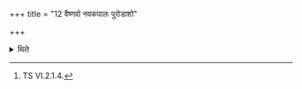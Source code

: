 +++
title = "12 वैष्णवो नवकपालः पुरोडाशो"

+++

<details><summary>थिते</summary>

12. There is a sacrificial bread to be prepared on nine potsherds to be offered to Vişņu.[^1]   


[^1]: TS VI.2.1.4.  
</details>

